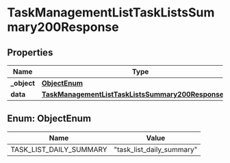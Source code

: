

# TaskManagementListTaskListsSummary200Response


## Properties

| Name | Type | Description | Notes |
|------------ | ------------- | ------------- | -------------|
|**_object** | [**ObjectEnum**](#ObjectEnum) |  |  |
|**data** | [**TaskManagementListTaskListsSummary200ResponseData**](TaskManagementListTaskListsSummary200ResponseData.md) |  |  |



## Enum: ObjectEnum

| Name | Value |
|---- | -----|
| TASK_LIST_DAILY_SUMMARY | &quot;task_list_daily_summary&quot; |



